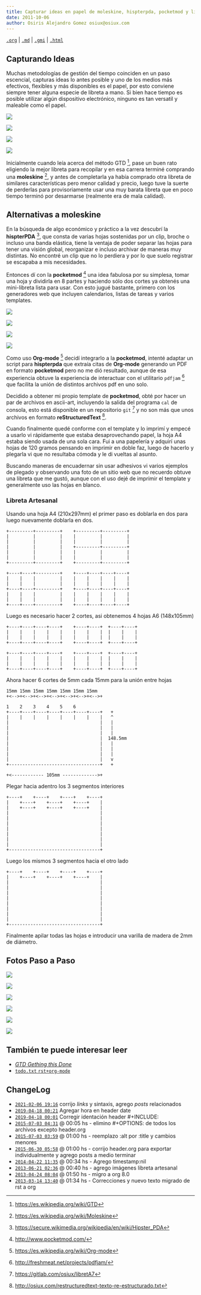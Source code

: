 ```yaml
---
title: Capturar ideas en papel de moleskine, hispterpda, pocketmod y libreta artesanal
date: 2011-10-06
author: Osiris Alejandro Gomez osiux@osiux.com
---
```


[`.org`](https://gitlab.com/osiux/osiux.gitlab.io/-/raw/master/capturar-ideas-en-papel-de-moleskine-hispterpda-pocketmod-y-libreta-artesanal.org) |
[`.md`](https://gitlab.com/osiux/osiux.gitlab.io/-/raw/master/capturar-ideas-en-papel-de-moleskine-hispterpda-pocketmod-y-libreta-artesanal.md) |
[`.gmi`](gemini://gmi.osiux.com/capturar-ideas-en-papel-de-moleskine-hispterpda-pocketmod-y-libreta-artesanal.gmi) |
[`.html`](https://osiux.gitlab.io/capturar-ideas-en-papel-de-moleskine-hispterpda-pocketmod-y-libreta-artesanal.html)

## Capturando Ideas

Muchas metodologías de gestión del tiempo coinciden en un paso
escencial, capturas ideas lo antes posible y uno de los medios más
efectivos, flexibles y más disponibles es el papel, por esto conviene
siempre tener alguna especie de libreta a mano. Si bien hace tiempo es
posible utilizar algún dispositivo electrónico, ninguno es tan versatil
y maleable como el papel.

[![](https://osiux.com/tmb/libreta_artesanal/libreta_artesanal_11.jpg)](https://osiux.com/img/libreta_artesanal/libreta_artesanal_11.jpg)

[![](https://osiux.com/tmb/libreta_artesanal/libreta_artesanal_12.jpg)](https://osiux.com/img/libreta_artesanal/libreta_artesanal_12.jpg)

[![](https://osiux.com/tmb/libreta_artesanal/libreta_artesanal_13.jpg)](https://osiux.com/img/libreta_artesanal/libreta_artesanal_13.jpg)

[![](https://osiux.com/tmb/libreta_artesanal/libreta_artesanal_14.jpg)](https://osiux.com/img/libreta_artesanal/libreta_artesanal_14.jpg)

Inicialmente cuando leía acerca del método GTD [^1], pase un buen rato
eligiendo la mejor libreta para recopilar y en esa carrera terminé
comprando una **moleskine** [^2], y antes de completarla ya había
comprado otra libreta de similares características pero menor calidad y
precio, luego tuve la suerte de perderlas para provisoriamente usar una
muy barata libreta que en poco tiempo terminó por desarmarse (realmente
era de mala calidad).

## Alternativas a moleskine

En la búsqueda de algo económico y práctico a la vez descubrí la
**hispterPDA** [^3], que consta de varias hojas sostenidas por un clip,
broche o incluso una banda elástica, tiene la ventaja de poder separar
las hojas para tener una visión global, reorganizar e incluso archivar
de maneras muy distintas. No encontré un clip que no lo perdiera y por
lo que suelo registrar se escapaba a mis necesidades.

Entonces dí con la **pocketmod** [^4] una idea fabulosa por su simplesa,
tomar una hoja y dividirla en 8 partes y haciendo sólo dos cortes ya
obtenés una mini-libreta lista para usar. Con esto jugué bastante,
primero con los generadores web que incluyen calendarios, listas de
tareas y varios templates.

[![](https://osiux.com/tmb/libreta_artesanal/libreta_pocketmod_01.jpg)](https://osiux.com/img/libreta_artesanal/libreta_pocketmod_01.jpg)

[![](https://osiux.com/tmb/libreta_artesanal/libreta_pocketmod_02.jpg)](https://osiux.com/img/libreta_artesanal/libreta_pocketmod_02.jpg)

[![](https://osiux.com/tmb/libreta_artesanal/libreta_pocketmod_03.jpg)](https://osiux.com/img/libreta_artesanal/libreta_pocketmod_03.jpg)

[![](https://osiux.com/tmb/libreta_artesanal/libreta_pocketmod_04.jpg)](https://osiux.com/img/libreta_artesanal/libreta_pocketmod_04.jpg)

Como uso **Org-mode** [^5] decidí integrarlo a la **pocketmod**, intenté
adaptar un script para **hispterpda** que extraía citas de **Org-mode**
generando un PDF en formato **pocketmod** pero no me dió resultado,
aunque de esa experiencia obtuve la experiencia de interactuar con el
utilitario `pdfjam` [^6] que facilita la unión de distintos archivos pdf
en uno solo.

Decidido a obtener mi propio template de **pocketmod**, obté por hacer
un par de archivos en ascii-art, incluyendo la salida del programa `cal`
de consola, esto está disponible en un repositorio `git` [^7] y no son
más que unos archivos en formato **reStructuredText** [^8].

Cuando finalmente quedé conforme con el template y lo imprimí y empecé a
usarlo vi rápidamente que estaba desaprovechando papel, la hoja A4
estaba siendo usada de una sola cara. Fui a una papelería y adquirí unas
hojas de 120 gramos pensando en imprimir en doble faz, luego de hacerlo
y plegarla vi que no resultaba cómoda y le di vueltas al asunto.

Buscando maneras de encuadernar sin usar adhesivos vi varios ejemplos de
plegado y observando una foto de un sitio web que no recuerdo obtuve una
libreta que me gustó, aunque con el uso dejé de imprimir el template y
generalmente uso las hojas en blanco.

### Libreta Artesanal

Usando una hoja A4 (210x297mm) el primer paso es doblarla en dos para
luego nuevamente doblarla en dos.

``` {.example}
+---------+---------+    +---------+---------+
|         |         |    |         |         |
|         |         |    |         |         |
|         |         |    +---------+---------+
|         |         |    |         |         |
|         |         |    |         |         |
+---------+---------+    +---------+---------+

+----+----+---------+    +----+----+----+----+
|    |    |         |    |    |    |    |    |
|    |    |         |    |    |    |    |    |
+----+----+---------+    +----+----+----+----+
|    |    |         |    |    |    |    |    |
|    |    |         |    |    |    |    |    |
+----+----+---------+    +----+----+----+----+
```

Luego es necesario hacer 2 cortes, asi obtenemos 4 hojas A6 (148x105mm)

``` {.example}
+----+----+----+----+    +----+----+  +----+----+
|    |    |    |    |    |    |    |  |    |    |
|    |    |    |    |    |    |    |  |    |    |
+----+----+----+----+    +----+----+  +----+----+

+----+----+----+----+    +----+----+  +----+----+
|    |    |    |    |    |    |    |  |    |    |
|    |    |    |    |    |    |    |  |    |    |
+----+----+----+----+    +----+----+  +----+----+
```

Ahora hacer 6 cortes de 5mm cada 15mm para la unión entre hojas

``` {.example}
15mm 15mm 15mm 15mm 15mm 15mm 15mm
+<-->+<-->+<-->+<-->+<-->+<-->+<-->+

1    2    3    4    5    6
+----+----+----+----+----+----+----+   +
|    |    |    |    |    |    |    |   ^
|                                  |   |
|                                  |   |
|                                  |   |
|                                  |  148.5mm
|                                  |   |
|                                  |   |
|                                  |   |
|                                  |   v
+----------------------------------+   +

+<------------ 105mm ------------->+
```

Plegar hacia adentro los 3 segmentos interiores

``` {.example}
+----+    +----+    +----+    +----+
|    +----+    +----+    +----+    |
|    +----+    +----+    +----+    |
|                                  |
|                                  |
|                                  |
|                                  |
|                                  |
|                                  |
|                                  |
+----------------------------------+
```

Luego los mismos 3 segmentos hacia el otro lado

``` {.example}
+----+    +----+    +----+    +----+
|    +----+    +----+    +----+    |
|                                  |
|                                  |
|                                  |
|                                  |
|                                  |
|                                  |
|                                  |
|                                  |
+----------------------------------+
```

Finalmente apilar todas las hojas e introducir una varilla de madera de
2mm de diámetro.

## Fotos Paso a Paso

[![](https://osiux.com/tmb/libreta_artesanal/libreta_artesanal_01.jpg)](https://osiux.com/img/libreta_artesanal/libreta_artesanal_01.jpg)

[![](https://osiux.com/tmb/libreta_artesanal/libreta_artesanal_02.jpg)](https://osiux.com/img/libreta_artesanal/libreta_artesanal_02.jpg)

[![](https://osiux.com/tmb/libreta_artesanal/libreta_artesanal_03.jpg)](https://osiux.com/img/libreta_artesanal/libreta_artesanal_03.jpg)

[![](https://osiux.com/tmb/libreta_artesanal/libreta_artesanal_04.jpg)](https://osiux.com/img/libreta_artesanal/libreta_artesanal_04.jpg)

[![](https://osiux.com/tmb/libreta_artesanal/libreta_artesanal_05.jpg)](https://osiux.com/img/libreta_artesanal/libreta_artesanal_05.jpg)

[![](https://osiux.com/tmb/libreta_artesanal/libreta_artesanal_06.jpg)](https://osiux.com/img/libreta_artesanal/libreta_artesanal_06.jpg)

## También te puede interesar leer

-   [*GTD Gething this Done*](gtd-gething-this-done)
-   [`todo.txt` `rst+org-mode`](todo-txt-rst+org-mode)

## ChangeLog

-   [`2021-02-06 19:16`](https://gitlab.com/osiux/osiux.gitlab.io/-/commit/399518e629348943bc32b98848a67e93d3d9f3ad)
corrijo *links* y sintaxis, agrego *posts* relacionados
-   [`2019-04-18 00:21`](https://gitlab.com/osiux/osiux.gitlab.io/-/commit/e46ec52748a7ecc60f09c3b95e363e92eaa0bebc)
Agregar hora en header date
-   [`2019-04-18 00:01`](https://gitlab.com/osiux/osiux.gitlab.io/-/commit/5c8643b83930c6269569c76602608bd33f93008b)
Corregir identación header \#+INCLUDE:
-   [`2015-07-03 04:31`](https://gitlab.com/osiux/osiux.gitlab.io/-/commit/bbc3bbc728f2a3eeb4fe2e0a012ee5d8d613e3ef)
@ 00:05 hs - elimino \#+OPTIONS: de todos los archivos excepto
header.org
-   [`2015-07-03 03:59`](https://gitlab.com/osiux/osiux.gitlab.io/-/commit/a2abb3b333c91e0d3c15ea9e93a21589bd4d86f7)
@ 01:00 hs - reemplazo :alt por :title y cambios menores
-   [`2015-06-30 05:58`](https://gitlab.com/osiux/osiux.gitlab.io/-/commit/c4f35213a5ce601aacae9636dd28aa99c2925943)
@ 01:00 hs - corrijo header.org para exportar individualmente y
agrego posts a medio terminar
-   [`2014-04-22 11:35`](https://gitlab.com/osiux/osiux.gitlab.io/-/commit/74165280ffad770d1f8b8acbfa7f22b95459b52a)
@ 00:34 hs - Agrego timestamp:nil
-   [`2013-06-21 02:36`](https://gitlab.com/osiux/osiux.gitlab.io/-/commit/71d89f5723e08d91fff52405fec01a9d00acbce5)
@ 00:40 hs - agrego imágenes libreta artesanal
-   [`2013-04-24 08:04`](https://gitlab.com/osiux/osiux.gitlab.io/-/commit/5ad3755a3df07cdfbdc75d56cae06db2fee4b5f2)
@ 01:50 hs - migro a org 8.0
-   [`2013-03-14 13:40`](https://gitlab.com/osiux/osiux.gitlab.io/-/commit/69b41173759cd575222017d21c4ffc77554dc55a)
@ 01:34 hs - Correcciones y nuevo texto migrado de rst a org

[^1]: <https://es.wikipedia.org/wiki/GTD>

[^2]: <https://es.wikipedia.org/wiki/Moleskine>

[^3]: <https://secure.wikimedia.org/wikipedia/en/wiki/Hipster_PDA>

[^4]: <http://www.pocketmod.com/>

[^5]: <https://es.wikipedia.org/wiki/Org-mode>

[^6]: <http://freshmeat.net/projects/pdfjam/>

[^7]: <https://gitlab.com/osiux/libretA7>

[^8]: <http://osiux.com/restructuredtext-texto-re-estructurado.txt>

